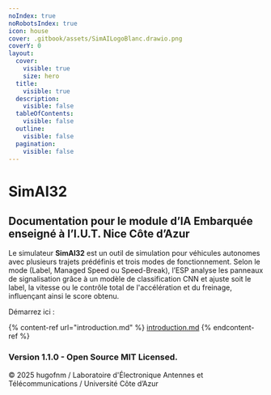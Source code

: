 ```yaml
---
noIndex: true
noRobotsIndex: true
icon: house
cover: .gitbook/assets/SimAILogoBlanc.drawio.png
coverY: 0
layout:
  cover:
    visible: true
    size: hero
  title:
    visible: true
  description:
    visible: false
  tableOfContents:
    visible: false
  outline:
    visible: false
  pagination:
    visible: false
---
```


# SimAI32

## Documentation pour le module d’IA Embarquée enseigné à l’I.U.T. Nice Côte d’Azur

Le simulateur **SimAI32** est un outil de simulation pour véhicules autonomes avec plusieurs trajets prédéfinis et trois modes de fonctionnement. Selon le mode (Label, Managed Speed ou Speed-Break), l’ESP analyse les panneaux de signalisation grâce à un modèle de classification CNN et ajuste soit le label, la vitesse ou le contrôle total de l'accélération et du freinage, influençant ainsi le score obtenu.

Démarrez ici :

{% content-ref url="introduction.md" %}
[introduction.md](introduction.md)
{% endcontent-ref %}

### Version 1.1.0 - **Open Source** MIT Licensed.

© 2025 hugofnm / Laboratoire d'Électronique Antennes et Télécommunications / Université Côte d’Azur
